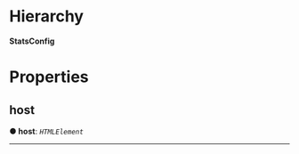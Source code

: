 

# Hierarchy

**StatsConfig**

# Properties

<a id="host"></a>

##  host

**● host**: *`HTMLElement`*

___

